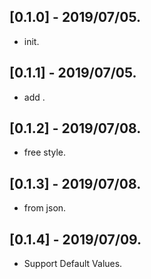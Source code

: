 ## [0.1.0] - 2019/07/05.

* init.

## [0.1.1] - 2019/07/05.

* add .

## [0.1.2] - 2019/07/08.

* free style.

## [0.1.3] - 2019/07/08.

* from json.

## [0.1.4] - 2019/07/09.

* Support Default Values.